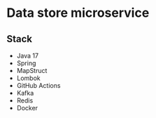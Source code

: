 # Data store microservice

## Stack
- Java 17
- Spring
- MapStruct
- Lombok
- GitHub Actions
- Kafka
- Redis
- Docker

